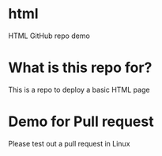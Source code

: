 # html
HTML GitHub repo demo
# What is this repo for?
This is a repo to deploy a basic HTML page
# Demo for Pull request
Please test out a pull request in Linux
